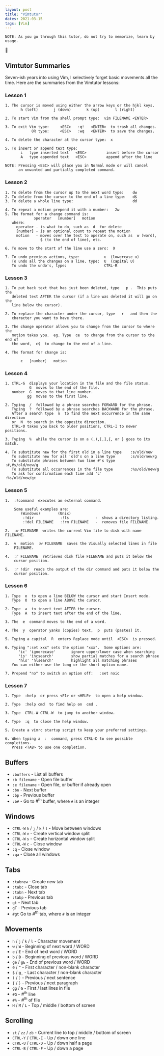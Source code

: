 ```yaml
---
layout: post
title: "Vimtutor"
dates: 2021-03-15
tags: [Vim]
---
```


```text
NOTE: As you go through this tutor, do not try to memorize, learn by usage.
```

👀

## Vimtutor Summaries

Seven-ish years into using Vim, I selectively forget basic movements all the
time. Here are the summaries from the Vimtutor lessons:

### Lesson 1

```text
1. The cursor is moved using either the arrow keys or the hjkl keys.
       h (left)       j (down)       k (up)       l (right)

2. To start Vim from the shell prompt type:  vim FILENAME <ENTER>

3. To exit Vim type:     <ESC>   :q!   <ENTER>  to trash all changes.
            OR type:     <ESC>   :wq   <ENTER>  to save the changes.

4. To delete the character at the cursor type:  x

5. To insert or append text type:
       i   type inserted text   <ESC>         insert before the cursor
       A   type appended text   <ESC>         append after the line

NOTE: Pressing <ESC> will place you in Normal mode or will cancel
      an unwanted and partially completed command.
```

### Lesson 2

```text
1. To delete from the cursor up to the next word type:    dw
2. To delete from the cursor to the end of a line type:   d$
3. To delete a whole line type:                           dd

4. To repeat a motion prepend it with a number:   2w
5. The format for a change command is:
             operator   [number]   motion
   where:
     operator - is what to do, such as  d  for delete
     [number] - is an optional count to repeat the motion
     motion   - moves over the text to operate on, such as  w (word),
                $ (to the end of line), etc.

6. To move to the start of the line use a zero:  0

7. To undo previous actions, type:           u  (lowercase u)
   To undo all the changes on a line, type:  U  (capital U)
   To undo the undo's, type:                 CTRL-R
```

### Lesson 3

```text
1. To put back text that has just been deleted, type   p .  This puts the
   deleted text AFTER the cursor (if a line was deleted it will go on the
   line below the cursor).

2. To replace the character under the cursor, type   r   and then the
   character you want to have there.

3. The change operator allows you to change from the cursor to where the
   motion takes you.  eg. Type  ce  to change from the cursor to the end of
   the word,  c$  to change to the end of a line.

4. The format for change is:

       c   [number]   motion
```

### Lesson 4

```text
1. CTRL-G  displays your location in the file and the file status.
           G  moves to the end of the file.
   number  G  moves to that line number.
          gg  moves to the first line.

2. Typing  /  followed by a phrase searches FORWARD for the phrase.
   Typing  ?  followed by a phrase searches BACKWARD for the phrase.
   After a search type  n  to find the next occurrence in the same direction
   or  N  to search in the opposite direction.
   CTRL-O takes you back to older positions, CTRL-I to newer positions.

3. Typing  %  while the cursor is on a (,),[,],{, or } goes to its match.

4. To substitute new for the first old in a line type    :s/old/new
   To substitute new for all 'old's on a line type       :s/old/new/g
   To substitute phrases between two line #'s type       :#,#s/old/new/g
   To substitute all occurrences in the file type        :%s/old/new/g
   To ask for confirmation each time add 'c'             :%s/old/new/gc
```

### Lesson 5

```text
1.  :!command  executes an external command.

    Some useful examples are:
       (Windows)        (Unix)
        :!dir            :!ls            -  shows a directory listing.
        :!del FILENAME   :!rm FILENAME   -  removes file FILENAME.

2.  :w FILENAME  writes the current Vim file to disk with name FILENAME.

3.  v  motion  :w FILENAME  saves the Visually selected lines in file
    FILENAME.

4.  :r FILENAME  retrieves disk file FILENAME and puts it below the
    cursor position.

5.  :r !dir  reads the output of the dir command and puts it below the
    cursor position.
```

### Lesson 6

```text
1. Type  o  to open a line BELOW the cursor and start Insert mode.
   Type  O  to open a line ABOVE the cursor.

2. Type  a  to insert text AFTER the cursor.
   Type  A  to insert text after the end of the line.

3. The  e  command moves to the end of a word.

4. The  y  operator yanks (copies) text,  p  puts (pastes) it.

5. Typing a capital  R  enters Replace mode until  <ESC>  is pressed.

6. Typing ":set xxx" sets the option "xxx".  Some options are:
      'ic' 'ignorecase'       ignore upper/lower case when searching
      'is' 'incsearch'        show partial matches for a search phrase
      'hls' 'hlsearch'        highlight all matching phrases
   You can either use the long or the short option name.

7. Prepend "no" to switch an option off:   :set noic
```

### Lesson 7

```text
1. Type  :help  or press <F1> or <HELP>  to open a help window.

2. Type  :help cmd  to find help on  cmd .

3. Type  CTRL-W CTRL-W  to jump to another window.

4. Type  :q  to close the help window.

5. Create a vimrc startup script to keep your preferred settings.

6. When typing a  :  command, press CTRL-D to see possible completions.
   Press <TAB> to use one completion.
```

## Buffers

- `:buffers` - List all buffers
- `:b filename` - Open file buffer
- `:e filename` - Open file, or buffer if already open
- `:bn` - Next buffer
- `:bp` - Previous buffer
- `:b#` - Go to #<sup>th</sup> buffer, where `#` is an integer

## Windows

- `CTRL-W` `h` / `j` / `k` / `l` - Move between windows
- `CTRL-W` `v` - Create vertical window split
- `CTRL-W` `s` - Create horizontal window split
- `CTRL-W` `c` - Close window
- `:q` - Close window
- `:qa` - Close all windows

## Tabs

- `:tabnew` - Create new tab
- `:tabc` - Close tab
- `:tabn` - Next tab
- `:tabp` - Previous tab
- `gt` - Next tab
- `gT` - Previous tab
- `#gt` Go to #<sup>th</sup> tab, where `#` is an integer

## Movements

- `h` / `j` / `k` / `l` - Character movement
- `w` / `W` - Beginning of next word / WORD
- `e` / `E` - End of next word / WORD
- `b` / `B` - Beginning of previous word / WORD
- `ge` / `gE` - End of previous word / WORD
- `0` / `^` - First character / non-blank character
- `$` / `g_` - Last character / non-blank character
- `(` / `)` - Previous / next sentence
- `{` / `}` - Previous / next paragraph
- `gg` / `G` - First / last lines in file
- `#G` - #<sup>th</sup> line
- `#%` - #<sup>th</sup> of file
- `H` / `M` / `L` - Top / middle / bottom of screen

## Scrolling

- `zt` / `zz` / `zb` - Current line to top / middle / bottom of screen
- `CTRL-Y` / `CTRL-E` - Up / down one line
- `CTRL-U` / `CTRL-D` - Up / down half a page
- `CTRL-B` / `CTRL-F` - Up / down a page
